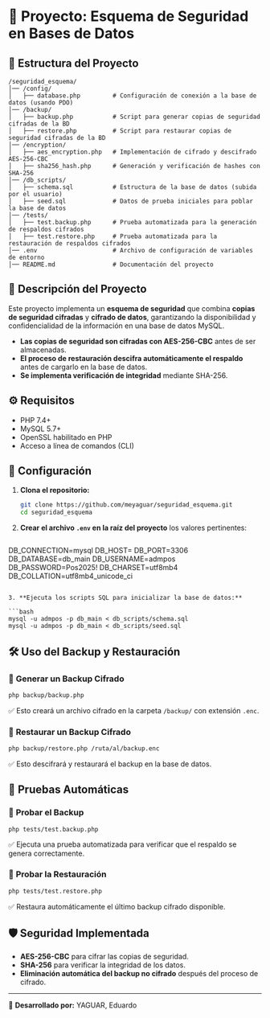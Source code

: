 # 📌 Proyecto: Esquema de Seguridad en Bases de Datos

## 📂 **Estructura del Proyecto**

```
/seguridad_esquema/
│── /config/
│   ├── database.php         # Configuración de conexión a la base de datos (usando PDO)
│── /backup/
│   ├── backup.php           # Script para generar copias de seguridad cifradas de la BD
│   ├── restore.php          # Script para restaurar copias de seguridad cifradas de la BD
│── /encryption/
│   ├── aes_encryption.php   # Implementación de cifrado y descifrado AES-256-CBC
│   ├── sha256_hash.php      # Generación y verificación de hashes con SHA-256
│── /db_scripts/
│   ├── schema.sql           # Estructura de la base de datos (subida por el usuario)
│   ├── seed.sql             # Datos de prueba iniciales para poblar la base de datos
│── /tests/
│   ├── test.backup.php      # Prueba automatizada para la generación de respaldos cifrados
│   ├── test.restore.php     # Prueba automatizada para la restauración de respaldos cifrados
│── .env                     # Archivo de configuración de variables de entorno
│── README.md                # Documentación del proyecto
```

## 🚀 **Descripción del Proyecto**

Este proyecto implementa un **esquema de seguridad** que combina **copias de seguridad cifradas** y **cifrado de datos**, garantizando la disponibilidad y confidencialidad de la información en una base de datos MySQL.

- **Las copias de seguridad son cifradas con AES-256-CBC** antes de ser almacenadas.
- **El proceso de restauración descifra automáticamente el respaldo** antes de cargarlo en la base de datos.
- **Se implementa verificación de integridad** mediante SHA-256.

## ⚙️ **Requisitos**

- PHP 7.4+
- MySQL 5.7+
- OpenSSL habilitado en PHP
- Acceso a línea de comandos (CLI)

## 🔧 **Configuración**

1. **Clona el repositorio:**

   ```bash
   git clone https://github.com/meyaguar/seguridad_esquema.git
   cd seguridad_esquema
   ```

2. **Crear el archivo **`.env`** en la raíz del proyecto** los valores pertinentes:

   ```env
  DB_CONNECTION=mysql
  DB_HOST=
  DB_PORT=3306
  DB_DATABASE=db_main
  DB_USERNAME=admpos
  DB_PASSWORD=Pos2025!
  DB_CHARSET=utf8mb4
  DB_COLLATION=utf8mb4_unicode_ci
   ```

3. **Ejecuta los scripts SQL para inicializar la base de datos:**

   ```bash
   mysql -u admpos -p db_main < db_scripts/schema.sql
   mysql -u admpos -p db_main < db_scripts/seed.sql
   ```

## 🛠 **Uso del Backup y Restauración**

### 🔹 **Generar un Backup Cifrado**

```bash
php backup/backup.php
```

✅ Esto creará un archivo cifrado en la carpeta `/backup/` con extensión `.enc`.

### 🔹 **Restaurar un Backup Cifrado**

```bash
php backup/restore.php /ruta/al/backup.enc
```

✅ Esto descifrará y restaurará el backup en la base de datos.

## 🧪 **Pruebas Automáticas**

### 🔹 **Probar el Backup**

```bash
php tests/test.backup.php
```

✅ Ejecuta una prueba automatizada para verificar que el respaldo se genera correctamente.

### 🔹 **Probar la Restauración**

```bash
php tests/test.restore.php
```

✅ Restaura automáticamente el último backup cifrado disponible.

## 🛡 **Seguridad Implementada**

- **AES-256-CBC** para cifrar las copias de seguridad.
- **SHA-256** para verificar la integridad de los datos.
- **Eliminación automática del backup no cifrado** después del proceso de cifrado.

---

🚀 **Desarrollado por:** YAGUAR, Eduardo

